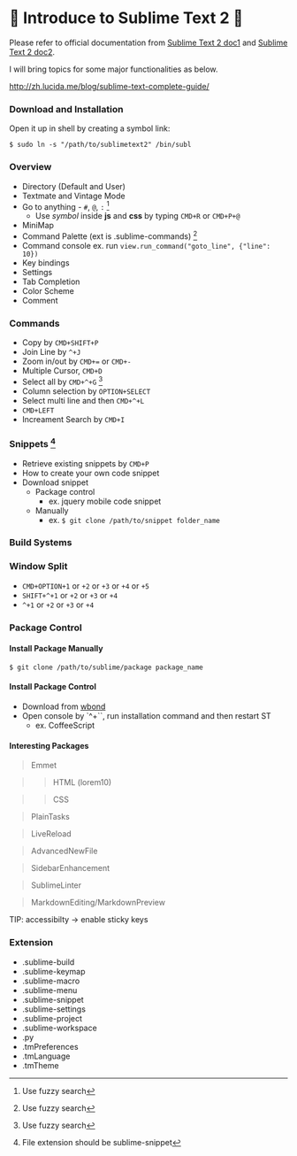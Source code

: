  Introduce to Sublime Text 2 
===============================

Please refer to official documentation from [Sublime Text 2 doc1][STD1] and [Sublime Text 2 doc2][STD2].

I will bring topics for some major functionalities as below.

http://zh.lucida.me/blog/sublime-text-complete-guide/

### Download and Installation
Open it up in shell by creating a symbol link:

    $ sudo ln -s "/path/to/sublimetext2" /bin/subl

### Overview
- Directory (Default and User)
- Textmate and Vintage Mode
- Go to anything - `#`, `@`, `:` [^note-FS]
    - Use *symbol* inside __js__ and __css__ by typing `CMD+R` or `CMD+P+@`
- MiniMap
- Command Palette (ext is .sublime-commands) [^note-FS]
- Command console ex. run `view.run_command("goto_line", {"line": 10})`
- Key bindings
- Settings
- Tab Completion
- Color Scheme
- Comment

### Commands
- Copy by `CMD+SHIFT+P`
- Join Line by `^+J`
- Zoom in/out by `CMD+=` or `CMD+-`
- Multiple Cursor, `CMD+D`
- Select all by `CMD+^+G` [^note-FS]
- Column selection by `OPTION+SELECT`
- Select multi line and then `CMD+^+L`
- `CMD+LEFT`
- Increament Search by `CMD+I`

### Snippets [^note-snippet]
- Retrieve existing snippets by `CMD+P`
- How to create your own code snippet
- Download snippet
    - Package control
        - ex. jquery mobile code snippet
    - Manually
        - ex. `$ git clone /path/to/snippet folder_name`

### Build Systems

### Window Split
- `CMD+OPTION+1` or `+2` or `+3` or `+4` or `+5`
- `SHIFT+^+1` or `+2` or `+3` or `+4`
- `^+1` or `+2` or `+3` or `+4`
 
### Package Control

#### Install Package Manually
`$ git clone /path/to/sublime/package package_name`

#### Install Package Control
- Download from [wbond][PC]
- Open console by `^+\``, run installation command and then restart ST
    - ex. CoffeeScript

#### Interesting Packages

> Emmet

>> HTML (lorem10)

>> CSS

> PlainTasks

> LiveReload

> AdvancedNewFile

> SidebarEnhancement

> SublimeLinter

> MarkdownEditing/MarkdownPreview

TIP: accessibilty -> enable sticky keys 

### Extension

- .sublime-build
- .sublime-keymap
- .sublime-macro
- .sublime-menu
- .sublime-snippet
- .sublime-settings
- .sublime-project
- .sublime-workspace
- .py
- .tmPreferences
- .tmLanguage
- .tmTheme


[^note-FS]: Use fuzzy search
[^note-snippet]: File extension should be sublime-snippet

 [STD1]: http://www.sublimetext.com/docs/2/
 [STD2]: http://docs.sublimetext.info/en/sublime-text-2/
 [PC]: http://wbond.net/sublime_packages/package_control


